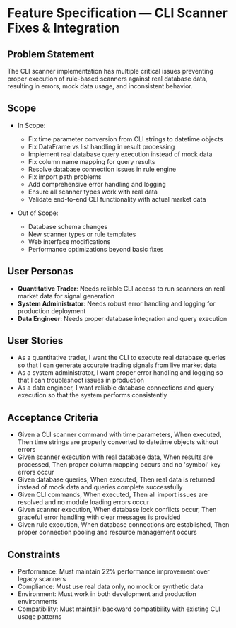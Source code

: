# Feature Specification — CLI Scanner Fixes & Integration

## Problem Statement
The CLI scanner implementation has multiple critical issues preventing proper execution of rule-based scanners against real database data, resulting in errors, mock data usage, and inconsistent behavior.

## Scope
- In Scope:
  - Fix time parameter conversion from CLI strings to datetime objects
  - Fix DataFrame vs list handling in result processing
  - Implement real database query execution instead of mock data
  - Fix column name mapping for query results
  - Resolve database connection issues in rule engine
  - Fix import path problems
  - Add comprehensive error handling and logging
  - Ensure all scanner types work with real data
  - Validate end-to-end CLI functionality with actual market data

- Out of Scope:
  - Database schema changes
  - New scanner types or rule templates
  - Web interface modifications
  - Performance optimizations beyond basic fixes

## User Personas
- **Quantitative Trader**: Needs reliable CLI access to run scanners on real market data for signal generation
- **System Administrator**: Needs robust error handling and logging for production deployment
- **Data Engineer**: Needs proper database integration and query execution

## User Stories
- As a quantitative trader, I want the CLI to execute real database queries so that I can generate accurate trading signals from live market data
- As a system administrator, I want proper error handling and logging so that I can troubleshoot issues in production
- As a data engineer, I want reliable database connections and query execution so that the system performs consistently

## Acceptance Criteria
- Given a CLI scanner command with time parameters, When executed, Then time strings are properly converted to datetime objects without errors
- Given scanner execution with real database data, When results are processed, Then proper column mapping occurs and no 'symbol' key errors occur
- Given database queries, When executed, Then real data is returned instead of mock data and queries complete successfully
- Given CLI commands, When executed, Then all import issues are resolved and no module loading errors occur
- Given scanner execution, When database lock conflicts occur, Then graceful error handling with clear messages is provided
- Given rule execution, When database connections are established, Then proper connection pooling and resource management occurs

## Constraints
- Performance: Must maintain 22% performance improvement over legacy scanners
- Compliance: Must use real data only, no mock or synthetic data
- Environment: Must work in both development and production environments
- Compatibility: Must maintain backward compatibility with existing CLI usage patterns
